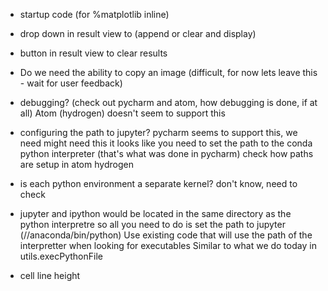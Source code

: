 - startup code (for %matplotlib inline)
- drop down in result view to (append or clear and display)
- button in result view to clear results
- Do we need the ability to copy an image (difficult, for now lets leave this - wait for user feedback)
- debugging? (check out pycharm and atom, how debugging is done, if at all)
    Atom (hydrogen) doesn't seem to support this
- configuring the path to jupyter?
    pycharm seems to support this, we need might need this
    it looks like you need to set the path to the conda python interpreter (that's what was done in pycharm)
    check how paths are setup in atom hydrogen
- is each python environment a separate kernel?
    don't know, need to check
- jupyter and ipython would be located in the same directory as the python interpretre
    so all you need to do is set the path to jupyter (//anaconda/bin/python)
    Use existing code that will use the path of the interpretter when looking for executables
    Similar to what we do today in utils.execPythonFile

- cell line height